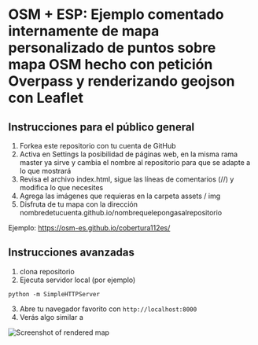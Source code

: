 # OSM + ESP: Ejemplo comentado internamente de mapa personalizado de puntos sobre mapa OSM hecho con petición Overpass y renderizando geojson con Leaflet

## Instrucciones para el público general

1. Forkea este repositorio con tu cuenta de GitHub
2. Activa en Settings la posibilidad de páginas web, en la misma rama master ya sirve y cambia el nombre al repositorio para que se adapte a lo que mostrará
3. Revisa el archivo index.html, sigue las líneas de comentarios (//) y modifica lo que necesites
4. Agrega las imágenes que requieras en la carpeta assets / img
5. Disfruta de tu mapa con la dirección nombredetucuenta.github.io/nombrequelepongasalrepositorio

Ejemplo: https://osm-es.github.io/cobertura112es/

## Instrucciones avanzadas

1. clona repositorio
2. Ejecuta servidor local (por ejemplo)
```
python -m SimpleHTTPServer
```
3. Abre tu navegador favorito con `http://localhost:8000`
4. Verás algo similar a

![Screenshot of rendered map](/assets/github/sc1.jpg)
